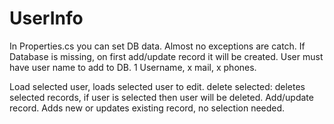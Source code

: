 # UserInfo

In Properties.cs you can set DB data.
Almost no exceptions are catch.
If Database is missing, on first add/update record it will be created.
User must have user name to add to DB.
1 Username, x mail, x phones.

Load selected user, loads selected user to edit.
delete selected: deletes selected records, if user is selected then user will be deleted.
Add/update record. Adds new or updates existing record, no selection needed.
